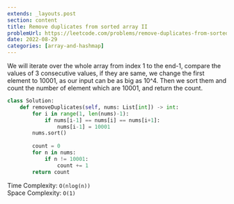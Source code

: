 ```yaml
---
extends: _layouts.post
section: content
title: Remove duplicates from sorted array II
problemUrl: https://leetcode.com/problems/remove-duplicates-from-sorted-array-ii/
date: 2022-08-29
categories: [array-and-hashmap]
---
```


We will iterate over the whole array from index 1 to the end-1, compare the values of 3 consecutive values, if they are same, we change the first element to 10001, as our input can be as big as 10^4. Then we sort them and count the number of element which are 10001, and return the count.

```python
class Solution:
    def removeDuplicates(self, nums: List[int]) -> int:
        for i in range(1, len(nums)-1):
            if nums[i-1] == nums[i] == nums[i+1]:
                nums[i-1] = 10001
        nums.sort()
        
        count = 0 
        for n in nums:
            if n != 10001:
                count += 1
        return count
```

Time Complexity: `O(nlog(n))` <br/>
Space Complexity: `O(1)`